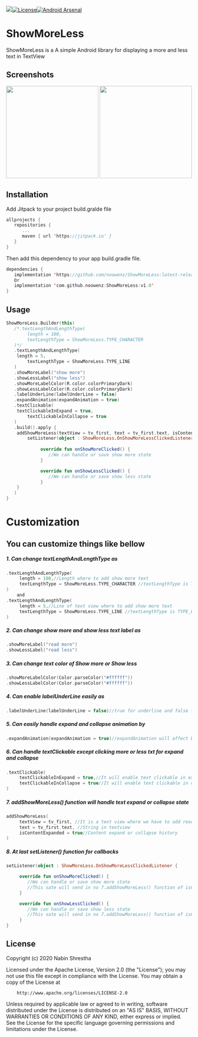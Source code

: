 [![](https://jitpack.io/v/noowenz/ShowMoreLess.svg)](https://jitpack.io/#noowenz/ShowMoreLess)[![License](https://img.shields.io/badge/License-Apache%202.0-blue.svg)](https://opensource.org/licenses/Apache-2.0)[![Android Arsenal]( https://img.shields.io/badge/Android%20Arsenal-ShowMoreLess-green.svg?style=flat )]( https://android-arsenal.com/details/1/8087 )

# ShowMoreLess

ShowMoreLess is a A simple Android library for displaying a more and less text in TextView 

## Screenshots

<img src="https://github.com/noowenz/ShowMoreLess/blob/master/art/showmore.png" width="250px" />
<img src="https://github.com/noowenz/ShowMoreLess/blob/master/art/showless.png" width="250px" />

## Installation

Add Jitpack to your project build.gralde file
      
```Kotlin
allprojects {
   repositories {
      ...
      maven { url 'https://jitpack.io' }
   }
}
```

Then add this dependency to your app build.gradle file.

```Kotlin
dependencies {
   implementation 'https://github.com/noowenz/ShowMoreLess:latest-release'
   Or
   implementation 'com.github.noowenz:ShowMoreLess:v1.0'
}
```

## Usage

```Kotlin
ShowMoreLess.Builder(this)
   /*.textLengthAndLengthType(
     	length = 100,
        textLengthType = ShowMoreLess.TYPE_CHARACTER
   )*/
   .textLengthAndLengthType(
   	length = 5,
        textLengthType = ShowMoreLess.TYPE_LINE
   )
   .showMoreLabel("show more")
   .showLessLabel("show less")
   .showMoreLabelColor(R.color.colorPrimaryDark)
   .showLessLabelColor(R.color.colorPrimaryDark)
   .labelUnderLine(labelUnderLine = false)
   .expandAnimation(expandAnimation = true)
   .textClickable(
   	textClickableInExpand = true,
        textClickableInCollapse = true
   )
   .build().apply {
   	addShowMoreLess(textView = tv_first, text = tv_first.text, isContentExpanded = true)
        setListener(object : ShowMoreLess.OnShowMoreLessClickedListener {
	
             override fun onShowMoreClicked() {
             	//We can handle or save show more state
             }

             override fun onShowLessClicked() {
             	//We can handle or save show less state
             }
   	}
   )
}	
```

# Customization 
## You can customize things like bellow

##### 1. Can change *textLengthAndLengthType* as

```Kotlin
.textLengthAndLengthType(
     length = 100,//Length where to add show more text
     textLengthType = ShowMoreLess.TYPE_CHARACTER //textLengthType is TYPE_CHARACTER
)
    and
.textLengthAndLengthType(
     length = 5,//Line of text view where to add show more text
     textLengthType = ShowMoreLess.TYPE_LINE //textLengthType is TYPE_LINE
)
```

##### 2. Can change *show more* and *show less* text label as

```Kotlin
.showMoreLabel("read more")
.showLessLabel("read less")
```

##### 3. Can change text *color* of *Show more* or *Show less*

```Kotlin
.showMoreLabelColor(Color.parseColor("#ffffff"))
.showLessLabelColor(Color.parseColor("#ffffff"))
```

##### 4. Can enable *labelUnderLine* easily as

```Kotlin
.labelUnderLine(labelUnderLine = false)//true for underline and false for not underline
```

##### 5. Can easily handle expand and collapse *animation* by

```Kotlin
.expandAnimation(expandAnimation = true)//expandAnimation will affect both expand and collapse logic
```

##### 6. Can handle *textClickable* except clicking more or less txt for expand and collapse

```Kotlin
.textClickable(
     textClickableInExpand = true,//It will enable text clickable in expand mode
     textClickableInCollapse = true//It will enable text clickable in collapse mode
)
```

##### 7. *addShowMoreLess()* function will handle text expand or collapse state

```Kotlin
addShowMoreLess(
     textView = tv_first, //It is a text view where we have to add read more or less
     text = tv_first.text, //String in textview
     isContentExpanded = true//Content expand or collapse history
)
```

##### 8. At last *setListener()* function for callbacks

```Kotlin
setListener(object : ShowMoreLess.OnShowMoreLessClickedListener {

     override fun onShowMoreClicked() {
     	//We can handle or save show more state
     	//This sate will send in no 7.addShowMoreLess() function of isContentExpanded = false / true
     }

     override fun onShowLessClicked() {
     	//We can handle or save show less state
     	//This sate will send in no 7.addShowMoreLess() function of isContentExpanded = false / true
     }
}
```
 

## License

Copyright (c) 2020 Nabin Shrestha

   Licensed under the Apache License, Version 2.0 (the "License");
   you may not use this file except in compliance with the License.
   You may obtain a copy of the License at
         
        http://www.apache.org/licenses/LICENSE-2.0

   Unless required by applicable law or agreed to in writing, software
   distributed under the License is distributed on an "AS IS" BASIS,
   WITHOUT WARRANTIES OR CONDITIONS OF ANY KIND, either express or implied.
   See the License for the specific language governing permissions and
   limitations under the License.
